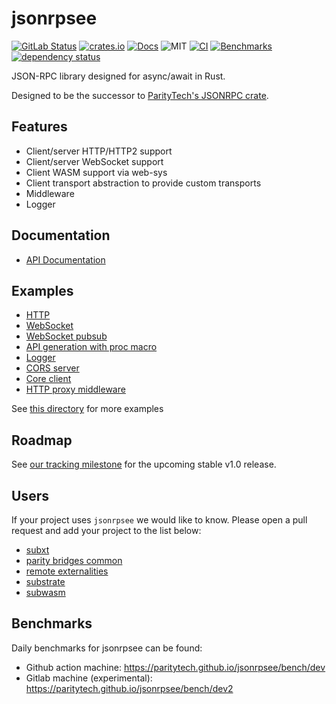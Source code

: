 # jsonrpsee

[![GitLab Status](https://gitlab.parity.io/parity/jsonrpsee/badges/master/pipeline.svg)](https://gitlab.parity.io/parity/jsonrpsee/pipelines)
[![crates.io](https://img.shields.io/crates/v/jsonrpsee)](https://crates.io/crates/jsonrpsee)
[![Docs](https://docs.rs/jsonrpsee/badge.svg)](https://docs.rs/jsonrpsee)
![MIT](https://img.shields.io/crates/l/jsonrpsee.svg)
[![CI](https://github.com/paritytech/jsonrpsee/actions/workflows/ci.yml/badge.svg)](https://github.com/paritytech/jsonrpsee/actions/workflows/ci.yml)
[![Benchmarks](https://github.com/paritytech/jsonrpsee/actions/workflows/benchmarks.yml/badge.svg)](https://github.com/paritytech/jsonrpsee/actions/workflows/benchmarks.yml)
[![dependency status](https://deps.rs/crate/jsonrpsee/0.16.1/status.svg)](https://deps.rs/crate/jsonrpsee/0.16.1)

JSON-RPC library designed for async/await in Rust.

Designed to be the successor to [ParityTech's JSONRPC crate](https://github.com/paritytech/jsonrpc/).

## Features
- Client/server HTTP/HTTP2 support
- Client/server WebSocket support
- Client WASM support via web-sys
- Client transport abstraction to provide custom transports
- Middleware
- Logger

## Documentation
- [API Documentation](https://docs.rs/jsonrpsee)

## Examples

- [HTTP](./examples/examples/http.rs)
- [WebSocket](./examples/examples/ws.rs)
- [WebSocket pubsub](./examples/examples/ws_pubsub_broadcast.rs)
- [API generation with proc macro](./examples/examples/proc_macro.rs)
- [Logger](./examples/examples/multi_logger.rs)
- [CORS server](./examples/examples/cors_server.rs)
- [Core client](./examples/examples/core_client.rs)
- [HTTP proxy middleware](./examples/examples/http_proxy_middleware.rs)

See [this directory](./examples/examples) for more examples

## Roadmap

See [our tracking milestone](https://github.com/paritytech/jsonrpsee/milestone/2) for the upcoming stable v1.0 release.

## Users

If your project uses `jsonrpsee` we would like to know. Please open a pull request and add your project to the list below:
- [subxt](https://github.com/paritytech/subxt)
- [parity bridges common](https://github.com/paritytech/parity-bridges-common)
- [remote externalities](https://github.com/paritytech/substrate/tree/master/utils/frame/remote-externalities)
- [substrate](https://github.com/paritytech/substrate)
- [subwasm](https://github.com/chevdor/subwasm)

## Benchmarks

Daily benchmarks for jsonrpsee can be found:
- Github action machine: <https://paritytech.github.io/jsonrpsee/bench/dev>
- Gitlab machine (experimental): <https://paritytech.github.io/jsonrpsee/bench/dev2>
